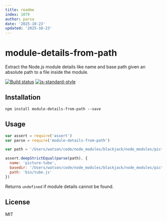 ```yaml
---
title: readme
index: 1079
author: parsa
date: '2025-10-23'
updated: '2025-10-23'
---
```

# module-details-from-path

Extract the Node.js module details like name and base path given an
absolute path to a file inside the module.

[![Build status](https://travis-ci.org/watson/module-details-from-path.svg?branch=master)](https://travis-ci.org/watson/module-details-from-path)
[![js-standard-style](https://img.shields.io/badge/code%20style-standard-brightgreen.svg?style=flat)](https://github.com/feross/standard)

## Installation

```
npm install module-details-from-path --save
```

## Usage

```js
var assert = require('assert')
var parse = require('module-details-from-path')

var path = '/Users/watson/code/node_modules/blackjack/node_modules/picture-tube/bin/tube.js'

assert.deepStrictEqual(parse(path), {
  name: 'picture-tube',
  basedir: '/Users/watson/code/node_modules/blackjack/node_modules/picture-tube',
  path: 'bin/tube.js'
})
```

Returns `undefined` if module details cannot be found.

## License

MIT
